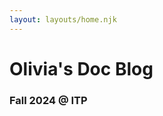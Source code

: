 ```yaml
---
layout: layouts/home.njk
---
```


<!-- <div class="illo-container">
  <img src="https://cdn.glitch.com/cad20829-cd7f-405a-95e8-5e17b206a304%2Fillustration.svg?v=1618198438357" class="illustration" style="align: right" alt="Eleventy!">
</div> -->

# Olivia's Doc Blog

### Fall 2024 @ ITP
